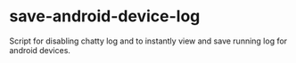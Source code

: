 # save-android-device-log
Script for disabling chatty log and to instantly view and save running log for android devices. 
